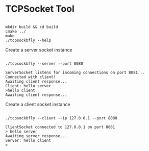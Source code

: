 # TCPSocket Tool

<pre><code>
mkdir build && cd build
cmake ../
make
./tcpsockbfly --help
</code></pre>

Create a server socket instance
<pre><code>
./tcpsockbfly --server --port 8080

ServerSocket listens for incoming connections on port 8081...
Connected with client!
Awaiting client response...
Client: hello server
>hello client
Awaiting client response...
</code></pre>

Create a client socket instance
<pre><code>
./tcpsockbfly --client --ip 127.0.0.1 --port 8080

ClientSocket connected to 127.0.0.1 on port 8081
> hello server
Awaiting server response...
Server: hello client
>
</code></pre>